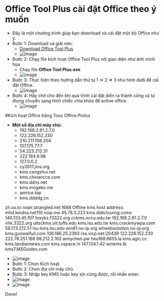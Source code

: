 # Office Tool Plus cài đặt Office theo ý muốn
- Đây là một chương trình giúp bạn download và cài đặt một bộ Office như ý.
- Bước 1: Download và giải nén:
  - [Download Office Tool Plus](https://otp.landian.vip/en-us/download.html#google_vignette)
  - ![image](https://github.com/user-attachments/assets/21764d49-7527-49f9-8665-782a9c32d742)
- Bước 2: Chạy file kích hoạt Office Tool Plus với giao diện như ảnh minh họa
  - Chạy file **Office Tool Plus.exe**
  - ![image](https://github.com/user-attachments/assets/417e5903-3942-4260-a10c-4421de7190fd)
- Bước 3: Thực hiện theo hướng dẫn thứ tự 1 ⇒ 2 ⇒ 3 như hình dưới để cài đặt Office. 
  - ![image](https://github.com/user-attachments/assets/58bb4a1d-802f-47bf-ac6f-f7002c2521cc)
- Bước 4: Hãy chờ cho đến khi quá trình cài đặt diễn ra thành công và tự điọng chuyển sang hình chiếc chìa khóa để active office
  - ![image](https://github.com/user-attachments/assets/9ed38384-d9f3-448f-8a6f-ab8e51e39f8e)

#Kích hoạt Office bằng Toos Office Prolus

- **Một số địa chỉ máy chủ:**
  -  192.168.2.81.2.7.0
  -  122.226.152.230
  -  210.211.108.204
  -  107.175.77.7
  -  54.223.212.31
  -  222.184.9.98
  -  127.0.0.2
  -  cy2617.jios.org
  -  kms.cangshui.net
  -  kms.chinancce.com
  -  kms.ddns.net
  -  kms.mogeko.me
  -  amrice.top
  -  kms.ddddg.cn


zh.us.to
noair.strangled.net:1688
Offline kms host address:
mhd.kmdns.net110
noip.me
45.78.3.223
kms.didichuxing.coms
140.133.45.107
toxykz.f3322.org
cckms.nccu.edu.tw
192.168.2.81.2.7.0
vhk.3322.org
uitsckms.uit.tufts.edu
kms.isu.edu.tw
kms.crackmywpa.com
58.173.212.51
lsu-kms.lsu.edu
win81.no-ip.org
whwebsolution.no-ip.org
kms.guowaifuli.com
106.186.25.2393
rss.vicp.net:20439
122.226.152.230
222.76.251.188
98.212.2.163
annychen.pw
heu168.6655.la
kms.aglc.cc
kms.landiannews.com
kms.xspace.in
147.134.1.42
winkms.tk
kms7.MSGuides.com


- ![image](https://github.com/user-attachments/assets/1587ad4c-bd38-4d01-9060-af9f9a1d83de)
- Bước 1: Chọn Kích hoạt.
- Bước 2: Chon địa chỉ máy chủ.
- Bước 3: Nhập key KMS hoặc key xịn cũng được, rồi nhấn enter.
- ![image](https://github.com/user-attachments/assets/07adfe24-a187-4503-84a0-b6e0b4229da6)
- ![image](https://github.com/user-attachments/assets/9b8228fd-9d54-4ef3-8314-e207cf5bee15)

Done!
